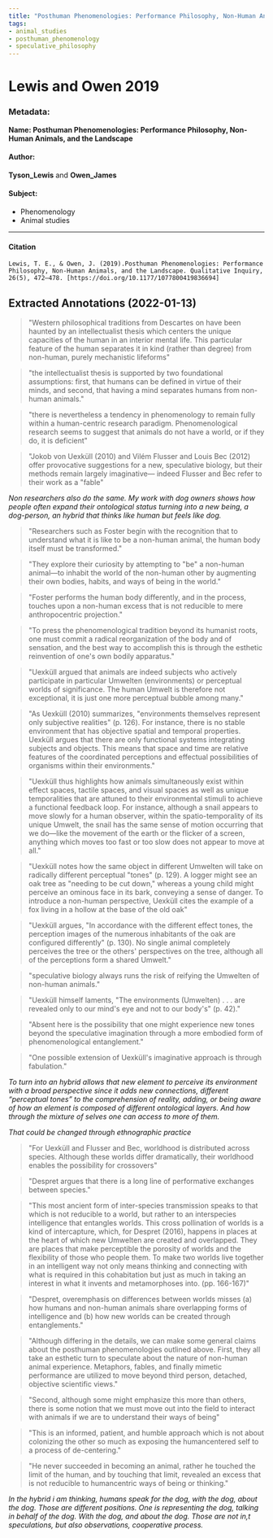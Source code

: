 ```yaml
---
title: "Posthuman Phenomenologies: Performance Philosophy, Non-Human Animals, and the Landscape"
tags:
- animal_studies
- posthuman_phenomenology
- speculative_philosophy
---
```


# Lewis and Owen 2019

### Metadata:
**Name: Posthuman Phenomenologies: Performance Philosophy, Non-Human Animals, and the Landscape**

#### Author: 
**Tyson_Lewis** and **Owen_James** 

#### Subject: 
- Phenomenology
- Animal studies

---

#### Citation
``
Lewis, T. E., & Owen, J. (2019).Posthuman Phenomenologies: Performance Philosophy, Non-Human Animals, and the Landscape. Qualitative Inquiry, 26(5), 472–478. [https://doi.org/10.1177/1077800419836694]
``

## Extracted Annotations (2022-01-13)
> "Western philosophical traditions from Descartes on have been haunted by an intellectualist thesis which centers the unique capacities of the human in an interior mental life. This particular feature of the human separates it in kind (rather than degree) from non-human, purely mechanistic lifeforms" 

> "the intellectualist thesis is supported by two foundational assumptions: first, that humans can be defined in virtue of their minds, and second, that having a mind separates humans from non-human animals."

> "there is nevertheless a tendency in phenomenology to remain fully within a human-centric research paradigm. Phenomenological research seems to suggest that animals do not have a world, or if they do, it is deficient" 

> "Jokob von Uexküll (2010) and Vilém Flusser and Louis Bec (2012) offer provocative suggestions for a new, speculative biology, but their methods remain largely imaginative— indeed Flusser and Bec refer to their work as a "fable" 

*Non researchers also do the same. My work with dog owners shows how people often expand their ontological status turning into a new being, a dog-person, an hybrid that thinks like human but feels like dog.*

> "Researchers such as Foster begin with the recognition that to understand what it is like to be a non-human animal, the human body itself must be transformed." 

> "They explore their curiosity by attempting to "be" a non-human animal—to inhabit the world of the non-human other by augmenting their own bodies, habits, and ways of being in the world." 

> "Foster performs the human body differently, and in the process, touches upon a non-human excess that is not reducible to mere anthropocentric projection." 

> "To press the phenomenological tradition beyond its humanist roots, one must commit a radical reorganization of the body and of sensation, and the best way to accomplish this is through the esthetic reinvention of one's own bodily apparatus."

> "Uexküll argued that animals are indeed subjects who actively participate in particular Umwelten (environments) or perceptual worlds of significance. The human Umwelt is therefore not exceptional, it is just one more perceptual bubble among many." 

> "As Uexküll (2010) summarizes, "environments themselves represent only subjective realities" (p. 126). For instance, there is no stable environment that has objective spatial and temporal properties. Uexküll argues that there are only functional systems integrating subjects and objects. This means that space and time are relative features of the coordinated perceptions and effectual possibilities of organisms within their environments."

> "Uexküll thus highlights how animals simultaneously exist within effect spaces, tactile spaces, and visual spaces as well as unique temporalities that are attuned to their environmental stimuli to achieve a functional feedback loop. For instance, although a snail appears to move slowly for a human observer, within the spatio-temporality of its unique Umwelt, the snail has the same sense of motion occurring that we do—like the movement of the earth or the flicker of a screen, anything which moves too fast or too slow does not appear to move at all." 

> "Uexküll notes how the same object in different Umwelten will take on radically different perceptual "tones" (p. 129). A logger might see an oak tree as "needing to be cut down," whereas a young child might perceive an ominous face in its bark, conveying a sense of danger. To introduce a non-human perspective, Uexküll cites the example of a fox living in a hollow at the base of the old oak" 

> "Uexküll argues, "In accordance with the different effect tones, the perception images of the numerous inhabitants of the oak are configured differently" (p. 130). No single animal completely perceives the tree or the others' perspectives on the tree, although all of the perceptions form a shared Umwelt." 

> "speculative biology always runs the risk of reifying the Umwelten of non-human animals." 

> "Uexküll himself laments, "The environments (Umwelten) . . . are revealed only to our mind's eye and not to our body's" (p. 42)." 

> "Absent here is the possibility that one might experience new tones beyond the speculative imagination through a more embodied form of phenomenological entanglement."

> "One possible extension of Uexküll's imaginative approach is through fabulation." 

*To turn into an hybrid allows that new element to perceive its environment with a broad perspective since it adds new connections, different “perceptual tones” to the comprehension of reality, adding, or being aware of how an element is composed of different ontological layers. And how through the mixture of selves one can access to more of them.*

*That could be changed through ethnographic practice*

> "For Uexküll and Flusser and Bec, worldhood is distributed across species. Although these worlds differ dramatically, their worldhood enables the possibility for crossovers"

> "Despret argues that there is a long line of performative exchanges between species."

> "This most ancient form of inter-species transmission speaks to that which is not reducible to a world, but rather to an interspecies intelligence that entangles worlds. This cross pollination of worlds is a kind of intercapture, which, for Despret (2016), happens in places at the heart of which new Umwelten are created and overlapped. They are places that make perceptible the porosity of worlds and the flexibility of those who people them. To make two worlds live together in an intelligent way not only means thinking and connecting with what is required in this cohabitation but just as much in taking an interest in what it invents and metamorphoses into. (pp. 166-167)" 

> "Despret, overemphasis on differences between worlds misses (a) how humans and non-human animals share overlapping forms of intelligence and (b) how new worlds can be created through entanglements." 

> "Although differing in the details, we can make some general claims about the posthuman phenomenologies outlined above. First, they all take an esthetic turn to speculate about the nature of non-human animal experience. Metaphors, fables, and finally mimetic performance are utilized to move beyond third person, detached, objective scientific views." 

> "Second, although some might emphasize this more than others, there is some notion that we must move out into the field to interact with animals if we are to understand their ways of being" 

> "This is an informed, patient, and humble approach which is not about colonizing the other so much as exposing the humancentered self to a process of de-centering."

> "He never succeeded in becoming an animal, rather he touched the limit of the human, and by touching that limit, revealed an excess that is not reducible to humancentric ways of being or thinking." 

*In the hybrid i am thinking, humans speak for the dog, with the dog, about the dog. Those are different positions. One is representing the dog, talking in behalf of the dog. With the dog, and about the dog. Those are not in,t speculations, but also observations, cooperative process.*